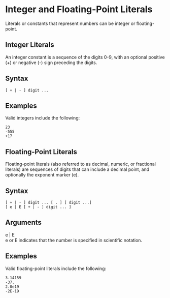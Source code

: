 # Integer and Floating\-Point Literals<a name="r_numeric_literals201"></a>

Literals or constants that represent numbers can be integer or floating\-point\.

## Integer Literals<a name="r_numeric_literals201-integer-literals"></a>

An integer constant is a sequence of the digits 0\-9, with an optional positive \(\+\) or negative \(\-\) sign preceding the digits\.

## Syntax<a name="r_numeric_literals201-synopsis"></a>

```
[ + | - ] digit ...
```

## Examples<a name="r_numeric_literals201-examples"></a>

Valid integers include the following:

```
23
-555
+17
```

## Floating\-Point Literals<a name="r_numeric_literals201-floating-point-literals"></a>

Floating\-point literals \(also referred to as decimal, numeric, or fractional literals\) are sequences of digits that can include a decimal point, and optionally the exponent marker \(e\)\.

## Syntax<a name="r_numeric_literals201-synopsis2"></a>

```
[ + | - ] digit ... [ . ] [ digit ...]
[ e | E [ + | - ] digit ... ]
```

## Arguments<a name="r_numeric_literals201-arguments"></a>

e \| E  
e or E indicates that the number is specified in scientific notation\.

## Examples<a name="r_numeric_literals201-examples2"></a>

Valid floating\-point literals include the following:

```
3.14159
-37.
2.0e19
-2E-19
```